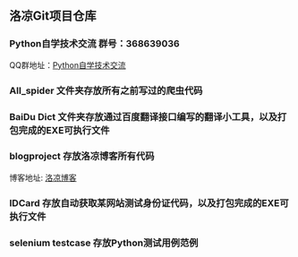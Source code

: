## 洛凉Git项目仓库

### Python自学技术交流 群号：368639036
QQ群地址：[Python自学技术交流](http://shang.qq.com/wpa/qunwpa?idkey=2eea14e6840dee36deebe6df2bdf86f8ead3d067fdf10e6f3e6d7a75430719a7)

### All_spider 文件夹存放所有之前写过的爬虫代码

### BaiDu Dict 文件夹存放通过百度翻译接口编写的翻译小工具，以及打包完成的EXE可执行文件

### blogproject 存放洛凉博客所有代码
博客地址: [洛凉博客](http://luoliang.ga/)  

### IDCard 存放自动获取某网站测试身份证代码，以及打包完成的EXE可执行文件

### selenium testcase 存放Python测试用例范例